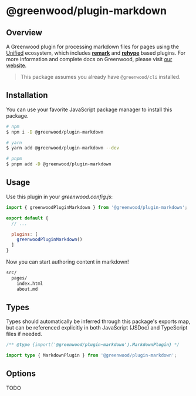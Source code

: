 # @greenwood/plugin-markdown

## Overview

A Greenwood plugin for processing markdown files for pages using the [Unified](https://unifiedjs.com/) ecosystem, which includes [**remark**](https://github.com/remarkjs/remark) and [**rehype**](https://github.com/rehypejs/rehype) based plugins.  For more information and complete docs on Greenwood, please visit [our website](https://www.greenwoodjs.dev).

> This package assumes you already have `@greenwood/cli` installed.

## Installation

You can use your favorite JavaScript package manager to install this package.

```bash
# npm
$ npm i -D @greenwood/plugin-markdown

# yarn
$ yarn add @greenwood/plugin-markdown --dev

# pnpm
$ pnpm add -D @greenwood/plugin-markdown
```

## Usage

Use this plugin in your _greenwood.config.js_:

```javascript
import { greenwoodPluginMarkdown } from '@greenwood/plugin-markdown';

export default {
  // ...

  plugins: [
    greenwoodPluginMarkdown()
  ]
}
```

Now you can start authoring content in markdown!

```sh
src/
  pages/
    index.html
    about.md
```

## Types

Types should automatically be inferred through this package's exports map, but can be referenced explicitly in both JavaScript (JSDoc) and TypeScript files if needed.

```js
/** @type {import('@greenwood/plugin-markdown').MarkdownPlugin} */
```

```ts
import type { MarkdownPlugin } from '@greenwood/plugin-markdown';
```

## Options

TODO